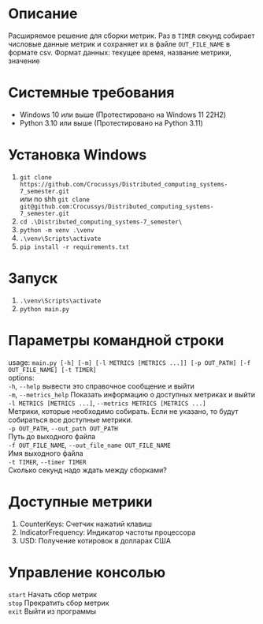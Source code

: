 # Описание
Расширяемое решение для сборки метрик. Раз в `TIMER` секунд собирает числовые данные метрик и сохраняет их в файле `OUT_FILE_NAME` в формате csv. Формат данных: текущее время, название метрики, значение
# Системные требования
- Windows 10 или выше (Протестировано на Windows 11 22H2)
- Python 3.10 или выше (Протестировано на Python 3.11)
# Установка Windows
1. `git clone https://github.com/Crocussys/Distributed_computing_systems-7_semester.git` <br>
или по shh `git clone git@github.com:Crocussys/Distributed_computing_systems-7_semester.git`
2. `cd .\Distributed_computing_systems-7_semester\ `
3. `python -m venv .\venv`
4. `.\venv\Scripts\activate`
5. `pip install -r requirements.txt`
# Запуск
1. `.\venv\Scripts\activate`<br>
2. `python main.py`
# Параметры командной строки
usage: `main.py [-h] [-m] [-l METRICS [METRICS ...]] [-p OUT_PATH] [-f OUT_FILE_NAME] [-t TIMER]`<br>
options:<br>
  `-h`, `--help`            вывести это справочное сообщение и выйти<br>
  `-m`, `--metrics_help`    Показать информацию о доступных метриках и выйти<br>
  `-l METRICS [METRICS ...]`, `--metrics METRICS [METRICS ...]`<br>
                            Метрики, которые необходимо собирать. Если не указано, то будут собираться все доступные метрики.<br>
  `-p OUT_PATH`, `--out_path OUT_PATH`<br>
                        Путь до выходного файла<br>
  `-f OUT_FILE_NAME`, `--out_file_name OUT_FILE_NAME`<br>
                        Имя выходного файла<br>
  `-t TIMER`, `--timer TIMER`<br>
                        Сколько секунд надо ждать между сборками?<br>
# Доступные метрики
1. CounterKeys: Счетчик нажатий клавиш
2. IndicatorFrequency: Индикатор частоты процессора
3. USD: Получение котировок в долларах США
# Управление консолью
`start` Начать сбор метрик<br>
`stop` Прекратить сбор метрик<br>
`exit` Выйти из программы<br>